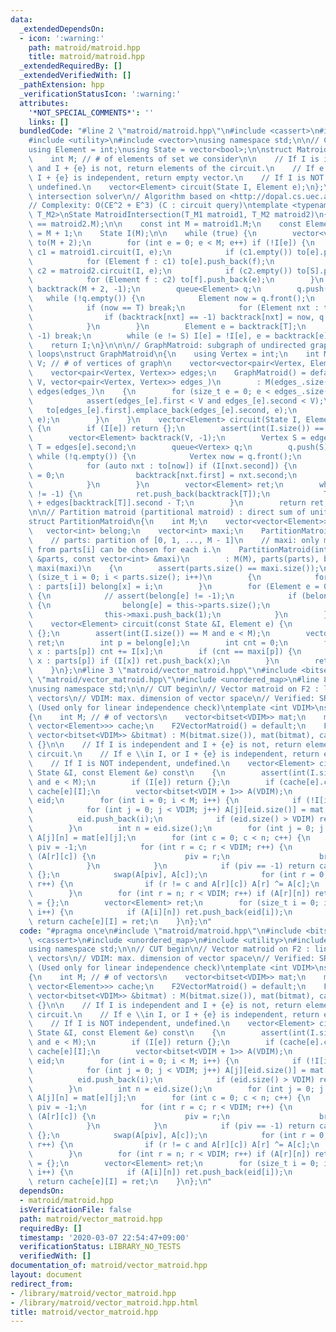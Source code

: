 ```yaml
---
data:
  _extendedDependsOn:
  - icon: ':warning:'
    path: matroid/matroid.hpp
    title: matroid/matroid.hpp
  _extendedRequiredBy: []
  _extendedVerifiedWith: []
  _pathExtension: hpp
  _verificationStatusIcon: ':warning:'
  attributes:
    '*NOT_SPECIAL_COMMENTS*': ''
    links: []
  bundledCode: "#line 2 \"matroid/matroid.hpp\"\n#include <cassert>\n#include <queue>\n\
    #include <utility>\n#include <vector>\nusing namespace std;\n\n// CUT begin\n\
    using Element = int;\nusing State = vector<bool>;\n\nstruct MatroidExample\n{\n\
    \    int M; // # of elements of set we consider\n\n    // If I is independent\
    \ and I + {e} is not, return elements of the circuit.\n    // If e \\in I, or\
    \ I + {e} is independent, return empty vector.\n    // If I is NOT independent,\
    \ undefined.\n    vector<Element> circuit(State I, Element e);\n};\n\n// Matroid\
    \ intersection solver\n// Algorithm based on <http://dopal.cs.uec.ac.jp/okamotoy/lect/2015/matroid/>\n\
    // Complexity: O(CE^2 + E^3) (C : circuit query)\ntemplate <typename T_M1, typename\
    \ T_M2>\nState MatroidIntersection(T_M1 matroid1, T_M2 matroid2)\n{\n    assert(matroid1.M\
    \ == matroid2.M);\n\n    const int M = matroid1.M;\n    const Element S = M, T\
    \ = M + 1;\n    State I(M);\n\n    while (true) {\n        vector<vector<Element>>\
    \ to(M + 2);\n        for (int e = 0; e < M; e++) if (!I[e]) {\n            vector<Element>\
    \ c1 = matroid1.circuit(I, e);\n            if (c1.empty()) to[e].push_back(T);\n\
    \            for (Element f : c1) to[e].push_back(f);\n            vector<Element>\
    \ c2 = matroid2.circuit(I, e);\n            if (c2.empty()) to[S].push_back(e);\n\
    \            for (Element f : c2) to[f].push_back(e);\n        }\n        vector<Element>\
    \ backtrack(M + 2, -1);\n        queue<Element> q;\n        q.push(S);\n     \
    \   while (!q.empty()) {\n            Element now = q.front();\n            q.pop();\n\
    \            if (now == T) break;\n            for (Element nxt : to[now]) {\n\
    \                if (backtrack[nxt] == -1) backtrack[nxt] = now, q.push(nxt);\n\
    \            }\n        }\n        Element e = backtrack[T];\n        if (e ==\
    \ -1) break;\n        while (e != S) I[e] = !I[e], e = backtrack[e];\n    }\n\
    \    return I;\n}\n\n\n// GraphMatroid: subgraph of undirected graphs, without\
    \ loops\nstruct GraphMatroid\n{\n    using Vertex = int;\n    int M;\n    int\
    \ V; // # of vertices of graph\n    vector<vector<pair<Vertex, Element>>> to;\n\
    \    vector<pair<Vertex, Vertex>> edges;\n    GraphMatroid() = default;\n    GraphMatroid(int\
    \ V, vector<pair<Vertex, Vertex>> edges_)\n        : M(edges_.size()), V(V), to(V),\
    \ edges(edges_)\n    {\n        for (size_t e = 0; e < edges_.size(); e++) {\n\
    \            assert(edges_[e].first < V and edges_[e].second < V);\n         \
    \   to[edges_[e].first].emplace_back(edges_[e].second, e);\n            to[edges_[e].second].emplace_back(edges_[e].first,\
    \ e);\n        }\n    }\n    vector<Element> circuit(State I, Element e)\n   \
    \ {\n        if (I[e]) return {};\n        assert(int(I.size()) == M and e < M);\n\
    \        vector<Element> backtrack(V, -1);\n        Vertex S = edges[e].first,\
    \ T = edges[e].second;\n        queue<Vertex> q;\n        q.push(S);\n       \
    \ while (!q.empty()) {\n            Vertex now = q.front();\n            q.pop();\n\
    \            for (auto nxt : to[now]) if (I[nxt.second]) {\n                I[nxt.second]\
    \ = 0;\n                backtrack[nxt.first] = nxt.second;\n                q.push(nxt.first);\n\
    \            }\n        }\n        vector<Element> ret;\n        while (backtrack[T]\
    \ != -1) {\n            ret.push_back(backtrack[T]);\n            T = edges[backtrack[T]].first\
    \ + edges[backtrack[T]].second - T;\n        }\n        return ret;\n    }\n};\n\
    \n\n// Partition matroid (partitional matroid) : direct sum of uniform matroids\n\
    struct PartitionMatroid\n{\n    int M;\n    vector<vector<Element>> parts;\n \
    \   vector<int> belong;\n    vector<int> maxi;\n    PartitionMatroid() = default;\n\
    \    // parts: partition of [0, 1, ..., M - 1]\n    // maxi: only maxi[i] elements\
    \ from parts[i] can be chosen for each i.\n    PartitionMatroid(int M, const vector<vector<int>>\
    \ &parts, const vector<int> &maxi)\n        : M(M), parts(parts), belong(M, -1),\
    \ maxi(maxi)\n    {\n        assert(parts.size() == maxi.size());\n        for\
    \ (size_t i = 0; i < parts.size(); i++)\n        {\n            for (Element x\
    \ : parts[i]) belong[x] = i;\n        }\n        for (Element e = 0; e < M; e++)\
    \ {\n            // assert(belong[e] != -1);\n            if (belong[e] == -1)\
    \ {\n                belong[e] = this->parts.size();\n                this->parts.emplace_back(vector<int>{e});\n\
    \                this->maxi.push_back(1);\n            }\n        }\n    }\n\n\
    \    vector<Element> circuit(const State &I, Element e) {\n        if (I[e]) return\
    \ {};\n        assert(int(I.size()) == M and e < M);\n        vector<Element>\
    \ ret;\n        int p = belong[e];\n        int cnt = 0;\n        for (Element\
    \ x : parts[p]) cnt += I[x];\n        if (cnt == maxi[p]) {\n            for (Element\
    \ x : parts[p]) if (I[x]) ret.push_back(x);\n        }\n        return ret;\n\
    \    }\n};\n#line 3 \"matroid/vector_matroid.hpp\"\n#include <bitset>\n#line 5\
    \ \"matroid/vector_matroid.hpp\"\n#include <unordered_map>\n#line 8 \"matroid/vector_matroid.hpp\"\
    \nusing namespace std;\n\n// CUT begin\n// Vector matroid on F2 : linearly independent\
    \ vectors\n// VDIM: max. dimension of vector space\n// Verified: SRM526.5 1000\
    \ (Used only for linear independence check)\ntemplate <int VDIM>\nstruct F2VectorMatroid\n\
    {\n    int M; // # of vectors\n    vector<bitset<VDIM>> mat;\n    mutable vector<unordered_map<State,\
    \ vector<Element>>> cache;\n    F2VectorMatroid() = default;\n    F2VectorMatroid(const\
    \ vector<bitset<VDIM>> &bitmat) : M(bitmat.size()), mat(bitmat), cache(bitmat.size())\
    \ {}\n\n    // If I is independent and I + {e} is not, return elements of the\
    \ circuit.\n    // If e \\in I, or I + {e} is independent, return empty vector.\n\
    \    // If I is NOT independent, undefined.\n    vector<Element> circuit(const\
    \ State &I, const Element &e) const\n    {\n        assert(int(I.size()) == M\
    \ and e < M);\n        if (I[e]) return {};\n        if (cache[e].count(I)) return\
    \ cache[e][I];\n        vector<bitset<VDIM + 1>> A(VDIM);\n        vector<int>\
    \ eid;\n        for (int i = 0; i < M; i++) {\n            if (!I[i]) continue;\n\
    \            for (int j = 0; j < VDIM; j++) A[j][eid.size()] = mat[i][j];\n  \
    \          eid.push_back(i);\n            if (eid.size() > VDIM) return {};\n\
    \        }\n        int n = eid.size();\n        for (int j = 0; j < VDIM; j++)\
    \ A[j][n] = mat[e][j];\n        for (int c = 0; c < n; c++) {\n            int\
    \ piv = -1;\n            for (int r = c; r < VDIM; r++) {\n                if\
    \ (A[r][c]) {\n                    piv = r;\n                    break;\n    \
    \            }\n            }\n            if (piv == -1) return cache[e][I] =\
    \ {};\n            swap(A[piv], A[c]);\n            for (int r = 0; r < VDIM;\
    \ r++) {\n                if (r != c and A[r][c]) A[r] ^= A[c];\n            }\n\
    \        }\n        for (int r = n; r < VDIM; r++) if (A[r][n]) return cache[e][I]\
    \ = {};\n        vector<Element> ret;\n        for (size_t i = 0; i < eid.size();\
    \ i++) {\n            if (A[i][n]) ret.push_back(eid[i]);\n        }\n       \
    \ return cache[e][I] = ret;\n    }\n};\n"
  code: "#pragma once\n#include \"matroid/matroid.hpp\"\n#include <bitset>\n#include\
    \ <cassert>\n#include <unordered_map>\n#include <utility>\n#include <vector>\n\
    using namespace std;\n\n// CUT begin\n// Vector matroid on F2 : linearly independent\
    \ vectors\n// VDIM: max. dimension of vector space\n// Verified: SRM526.5 1000\
    \ (Used only for linear independence check)\ntemplate <int VDIM>\nstruct F2VectorMatroid\n\
    {\n    int M; // # of vectors\n    vector<bitset<VDIM>> mat;\n    mutable vector<unordered_map<State,\
    \ vector<Element>>> cache;\n    F2VectorMatroid() = default;\n    F2VectorMatroid(const\
    \ vector<bitset<VDIM>> &bitmat) : M(bitmat.size()), mat(bitmat), cache(bitmat.size())\
    \ {}\n\n    // If I is independent and I + {e} is not, return elements of the\
    \ circuit.\n    // If e \\in I, or I + {e} is independent, return empty vector.\n\
    \    // If I is NOT independent, undefined.\n    vector<Element> circuit(const\
    \ State &I, const Element &e) const\n    {\n        assert(int(I.size()) == M\
    \ and e < M);\n        if (I[e]) return {};\n        if (cache[e].count(I)) return\
    \ cache[e][I];\n        vector<bitset<VDIM + 1>> A(VDIM);\n        vector<int>\
    \ eid;\n        for (int i = 0; i < M; i++) {\n            if (!I[i]) continue;\n\
    \            for (int j = 0; j < VDIM; j++) A[j][eid.size()] = mat[i][j];\n  \
    \          eid.push_back(i);\n            if (eid.size() > VDIM) return {};\n\
    \        }\n        int n = eid.size();\n        for (int j = 0; j < VDIM; j++)\
    \ A[j][n] = mat[e][j];\n        for (int c = 0; c < n; c++) {\n            int\
    \ piv = -1;\n            for (int r = c; r < VDIM; r++) {\n                if\
    \ (A[r][c]) {\n                    piv = r;\n                    break;\n    \
    \            }\n            }\n            if (piv == -1) return cache[e][I] =\
    \ {};\n            swap(A[piv], A[c]);\n            for (int r = 0; r < VDIM;\
    \ r++) {\n                if (r != c and A[r][c]) A[r] ^= A[c];\n            }\n\
    \        }\n        for (int r = n; r < VDIM; r++) if (A[r][n]) return cache[e][I]\
    \ = {};\n        vector<Element> ret;\n        for (size_t i = 0; i < eid.size();\
    \ i++) {\n            if (A[i][n]) ret.push_back(eid[i]);\n        }\n       \
    \ return cache[e][I] = ret;\n    }\n};\n"
  dependsOn:
  - matroid/matroid.hpp
  isVerificationFile: false
  path: matroid/vector_matroid.hpp
  requiredBy: []
  timestamp: '2020-03-07 22:54:47+09:00'
  verificationStatus: LIBRARY_NO_TESTS
  verifiedWith: []
documentation_of: matroid/vector_matroid.hpp
layout: document
redirect_from:
- /library/matroid/vector_matroid.hpp
- /library/matroid/vector_matroid.hpp.html
title: matroid/vector_matroid.hpp
---
```

